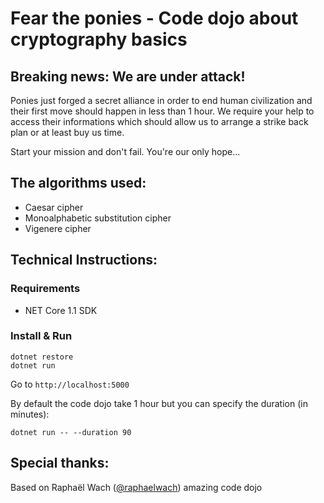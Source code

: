 # Fear the ponies - Code dojo about cryptography basics 

## Breaking news: We are under attack!

Ponies just forged a secret alliance in order to end human civilization and their first move should happen in less than 1 hour. We require your help to access their informations which should allow us to arrange a strike back plan or at least buy us time.

Start your mission and don't fail. You're our only hope...

## The algorithms used:

* Caesar cipher
* Monoalphabetic substitution cipher
* Vigenere cipher

## Technical Instructions:

### Requirements
- NET Core 1.1 SDK

### Install & Run

```
dotnet restore
dotnet run
```

Go to ```http://localhost:5000```

By default the code dojo take 1 hour but you can specify the duration (in minutes):

```
dotnet run -- --duration 90 
```

## Special thanks:

Based on Raphaël Wach ([@raphaelwach](https://twitter.com/raphaelwach)) amazing code dojo
